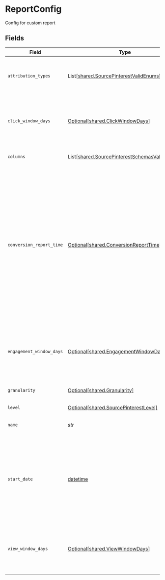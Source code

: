 # ReportConfig

Config for custom report


## Fields

| Field                                                                                                                                                                                                                                                   | Type                                                                                                                                                                                                                                                    | Required                                                                                                                                                                                                                                                | Description                                                                                                                                                                                                                                             | Example                                                                                                                                                                                                                                                 |
| ------------------------------------------------------------------------------------------------------------------------------------------------------------------------------------------------------------------------------------------------------- | ------------------------------------------------------------------------------------------------------------------------------------------------------------------------------------------------------------------------------------------------------- | ------------------------------------------------------------------------------------------------------------------------------------------------------------------------------------------------------------------------------------------------------- | ------------------------------------------------------------------------------------------------------------------------------------------------------------------------------------------------------------------------------------------------------- | ------------------------------------------------------------------------------------------------------------------------------------------------------------------------------------------------------------------------------------------------------- |
| `attribution_types`                                                                                                                                                                                                                                     | List[[shared.SourcePinterestValidEnums](../../models/shared/sourcepinterestvalidenums.md)]                                                                                                                                                              | :heavy_minus_sign:                                                                                                                                                                                                                                      | List of types of attribution for the conversion report                                                                                                                                                                                                  |                                                                                                                                                                                                                                                         |
| `click_window_days`                                                                                                                                                                                                                                     | [Optional[shared.ClickWindowDays]](../../models/shared/clickwindowdays.md)                                                                                                                                                                              | :heavy_minus_sign:                                                                                                                                                                                                                                      | Number of days to use as the conversion attribution window for a pin click action.                                                                                                                                                                      |                                                                                                                                                                                                                                                         |
| `columns`                                                                                                                                                                                                                                               | List[[shared.SourcePinterestSchemasValidEnums](../../models/shared/sourcepinterestschemasvalidenums.md)]                                                                                                                                                | :heavy_check_mark:                                                                                                                                                                                                                                      | A list of chosen columns                                                                                                                                                                                                                                |                                                                                                                                                                                                                                                         |
| `conversion_report_time`                                                                                                                                                                                                                                | [Optional[shared.ConversionReportTime]](../../models/shared/conversionreporttime.md)                                                                                                                                                                    | :heavy_minus_sign:                                                                                                                                                                                                                                      | The date by which the conversion metrics returned from this endpoint will be reported. There are two dates associated with a conversion event: the date that the user interacted with the ad, and the date that the user completed a conversion event.. |                                                                                                                                                                                                                                                         |
| `engagement_window_days`                                                                                                                                                                                                                                | [Optional[shared.EngagementWindowDays]](../../models/shared/engagementwindowdays.md)                                                                                                                                                                    | :heavy_minus_sign:                                                                                                                                                                                                                                      | Number of days to use as the conversion attribution window for an engagement action.                                                                                                                                                                    |                                                                                                                                                                                                                                                         |
| `granularity`                                                                                                                                                                                                                                           | [Optional[shared.Granularity]](../../models/shared/granularity.md)                                                                                                                                                                                      | :heavy_minus_sign:                                                                                                                                                                                                                                      | Chosen granularity for API                                                                                                                                                                                                                              |                                                                                                                                                                                                                                                         |
| `level`                                                                                                                                                                                                                                                 | [Optional[shared.SourcePinterestLevel]](../../models/shared/sourcepinterestlevel.md)                                                                                                                                                                    | :heavy_minus_sign:                                                                                                                                                                                                                                      | Chosen level for API                                                                                                                                                                                                                                    |                                                                                                                                                                                                                                                         |
| `name`                                                                                                                                                                                                                                                  | *str*                                                                                                                                                                                                                                                   | :heavy_check_mark:                                                                                                                                                                                                                                      | The name value of report                                                                                                                                                                                                                                |                                                                                                                                                                                                                                                         |
| `start_date`                                                                                                                                                                                                                                            | [datetime](https://docs.python.org/3/library/datetime.html#datetime-objects)                                                                                                                                                                            | :heavy_minus_sign:                                                                                                                                                                                                                                      | A date in the format YYYY-MM-DD. If you have not set a date, it would be defaulted to latest allowed date by report api (913 days from today).                                                                                                          | 2022-07-28                                                                                                                                                                                                                                              |
| `view_window_days`                                                                                                                                                                                                                                      | [Optional[shared.ViewWindowDays]](../../models/shared/viewwindowdays.md)                                                                                                                                                                                | :heavy_minus_sign:                                                                                                                                                                                                                                      | Number of days to use as the conversion attribution window for a view action.                                                                                                                                                                           |                                                                                                                                                                                                                                                         |